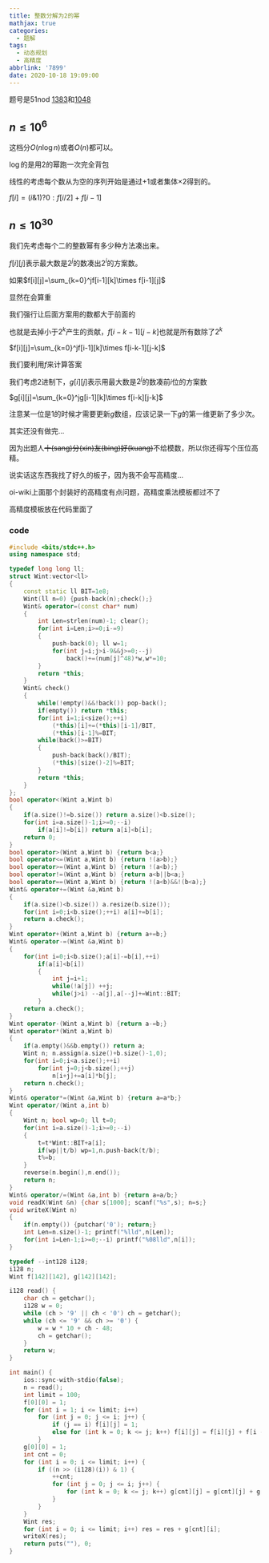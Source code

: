 ```yaml
---
title: 整数分解为2的幂
mathjax: true
categories:
  - 题解
tags:
  - 动态规划
  - 高精度
abbrlink: '7899'
date: 2020-10-18 19:09:00
---
```



题号是$\text{51nod}$ [1383](https://www.51nod.com/Challenge/Problem.html#problemId=1383)和[1048](https://www.51nod.com/Challenge/Problem.html#problemId=1048)


## $n\le 10^6$

这档分$O(n\log n)$或者$O(n)$都可以。  

$\log$的是用$2$的幂跑一次完全背包  

线性的考虑每个数从为空的序列开始是通过$+1$或者集体$\times 2$得到的。  

$f[i]=(i\&1)?0:f[i/2]+f[i-1]$



## $n\le 10^{30}$  

我们先考虑每个二的整数幂有多少种方法凑出来。  

$f[i][j]$表示最大数是$2^j$的数凑出$2^i$的方案数。

如果$f[i][j]=\sum_{k=0}^jf[i-1][k]\times f[i-1][j]$

显然在会算重    

我们强行让后面方案用的数都大于前面的  

也就是去掉小于$2^k$产生的贡献，$f[i-k-1][j-k]$也就是所有数除了$2^k$  

$f[i][j]=\sum_{k=0}^jf[i-1][k]\times f[i-k-1][j-k]$



我们要利用$f$来计算答案  

我们考虑$2$进制下，$g[i][j]$表示用最大数是$2^j$的数凑前$i$位的方案数  

$g[i][j]=\sum_{k=0}^jg[i-1][k]\times f[i-k][j-k]$

注意某一位是$1$的时候才需要更新$g$数组，应该记录一下$g$的第一维更新了多少次。  



其实还没有做完...  

因为出题人~~十(sang)分(xin)友(bing)好(kuang)~~不给模数，所以你还得写个压位高精。  



说实话这东西我找了好久的板子，因为我不会写高精度...  

$\text{oi-wiki}$上面那个封装好的高精度有点问题，高精度乘法模板都过不了  

高精度模板放在代码里面了  

### code

```cpp
#include <bits/stdc++.h>
using namespace std;

typedef long long ll;
struct Wint:vector<ll>
{
    const static ll BIT=1e8;
    Wint(ll n=0) {push-back(n);check();}
    Wint& operator=(const char* num)
    {
        int Len=strlen(num)-1; clear();
        for(int i=Len;i>=0;i-=9)
        {
            push-back(0); ll w=1;
            for(int j=i;j>i-9&&j>=0;--j)
                back()+=(num[j]^48)*w,w*=10;
        }
        return *this;
    }
    Wint& check()
    {
        while(!empty()&&!back()) pop-back();
        if(empty()) return *this;
        for(int i=1;i<size();++i)
            (*this)[i]+=(*this)[i-1]/BIT,
            (*this)[i-1]%=BIT;
        while(back()>=BIT)
        {
            push-back(back()/BIT);
            (*this)[size()-2]%=BIT;
        }
        return *this;
    }
};
bool operator<(Wint a,Wint b)
{
    if(a.size()!=b.size()) return a.size()<b.size();
    for(int i=a.size()-1;i>=0;--i)
        if(a[i]!=b[i]) return a[i]<b[i];
    return 0;
}
bool operator>(Wint a,Wint b) {return b<a;}
bool operator<=(Wint a,Wint b) {return !(a>b);}
bool operator>=(Wint a,Wint b) {return !(a<b);}
bool operator!=(Wint a,Wint b) {return a<b||b<a;}
bool operator==(Wint a,Wint b) {return !(a<b)&&!(b<a);}
Wint& operator+=(Wint &a,Wint b)
{
    if(a.size()<b.size()) a.resize(b.size());
    for(int i=0;i<b.size();++i) a[i]+=b[i];
    return a.check();
}
Wint operator+(Wint a,Wint b) {return a+=b;}
Wint& operator-=(Wint &a,Wint b)
{
    for(int i=0;i<b.size();a[i]-=b[i],++i)
        if(a[i]<b[i])
        {
            int j=i+1;
            while(!a[j]) ++j;
            while(j>i) --a[j],a[--j]+=Wint::BIT;
        }
    return a.check();
}
Wint operator-(Wint a,Wint b) {return a-=b;}
Wint operator*(Wint a,Wint b)
{
    if(a.empty()&&b.empty()) return a;
    Wint n; n.assign(a.size()+b.size()-1,0);
    for(int i=0;i<a.size();++i)
        for(int j=0;j<b.size();++j)
            n[i+j]+=a[i]*b[j];
    return n.check();
}
Wint& operator*=(Wint &a,Wint b) {return a=a*b;}
Wint operator/(Wint a,int b)
{
    Wint n; bool wp=0; ll t=0;
    for(int i=a.size()-1;i>=0;--i)
    {
        t=t*Wint::BIT+a[i];
        if(wp||t/b) wp=1,n.push-back(t/b);
        t%=b;
    }
    reverse(n.begin(),n.end());
    return n;
}
Wint& operator/=(Wint &a,int b) {return a=a/b;}
void readX(Wint &n) {char s[1000]; scanf("%s",s); n=s;}
void writeX(Wint n)
{
    if(n.empty()) {putchar('0'); return;}
    int Len=n.size()-1; printf("%lld",n[Len]);
    for(int i=Len-1;i>=0;--i) printf("%08lld",n[i]);
}

typedef --int128 i128;
i128 n;
Wint f[142][142], g[142][142];

i128 read() {
	char ch = getchar();
	i128 w = 0;
	while (ch > '9' || ch < '0') ch = getchar();
	while (ch <= '9' && ch >= '0') {
		w = w * 10 + ch - 48;
		ch = getchar();
	}
	return w;
}

int main() {
	ios::sync-with-stdio(false);
    n = read();
    int limit = 100;
    f[0][0] = 1;
    for (int i = 1; i <= limit; i++)
    	for (int j = 0; j <= i; j++) {
    		if (j == i) f[i][j] = 1;
    		else for (int k = 0; k <= j; k++) f[i][j] = f[i][j] + f[i - 1][k] * f[i - 1 - k][j - k];
    	}
    g[0][0] = 1;
    int cnt = 0;
    for (int i = 0; i <= limit; i++) {
    	if ((n >> (i128)(i)) & 1) {
            ++cnt;
            for (int j = 0; j <= i; j++) {
            	for (int k = 0; k <= j; k++) g[cnt][j] = g[cnt][j] + g[cnt - 1][k] * f[i - k][j - k];
            }
    	}
    }
    Wint res;
    for (int i = 0; i <= limit; i++) res = res + g[cnt][i];
    writeX(res);
    return puts(""), 0; 
}
```

